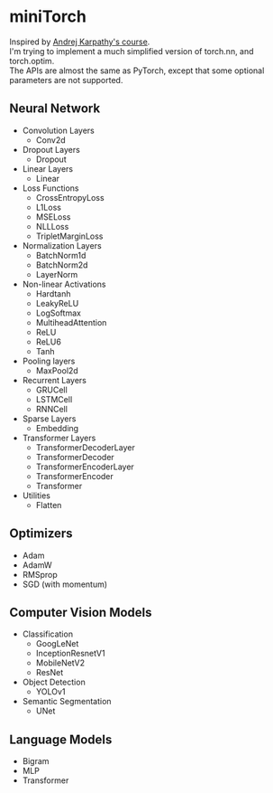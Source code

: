 # miniTorch

Inspired by [Andrej Karpathy's course](https://karpathy.ai/zero-to-hero.html).  
I'm trying to implement a much simplified version of torch.nn, and torch.optim.  
The APIs are almost the same as PyTorch, except that some optional parameters are not supported.

## Neural Network
- Convolution Layers
    * Conv2d
- Dropout Layers
    * Dropout
- Linear Layers
    * Linear
- Loss Functions
    * CrossEntropyLoss
    * L1Loss
    * MSELoss
    * NLLLoss
    * TripletMarginLoss
- Normalization Layers
    * BatchNorm1d
    * BatchNorm2d
    * LayerNorm
- Non-linear Activations
    * Hardtanh
    * LeakyReLU
    * LogSoftmax
    * MultiheadAttention
    * ReLU
    * ReLU6
    * Tanh
- Pooling layers
    * MaxPool2d
- Recurrent Layers
    * GRUCell
    * LSTMCell
    * RNNCell
- Sparse Layers
    * Embedding
- Transformer Layers
    * TransformerDecoderLayer
    * TransformerDecoder
    * TransformerEncoderLayer
    * TransformerEncoder
    * Transformer
- Utilities
    * Flatten

## Optimizers
- Adam
- AdamW
- RMSprop
- SGD (with momentum)

## Computer Vision Models
- Classification
    * GoogLeNet
    * InceptionResnetV1
    * MobileNetV2
    * ResNet
- Object Detection
    * YOLOv1
- Semantic Segmentation
    * UNet

## Language Models
- Bigram
- MLP
- Transformer
